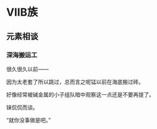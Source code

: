 # ⅦB族

## 元素相谈

### 深海搬运工

很久很久以前——

因为太老套了所以跳过，总而言之呢锰以前在海底搬过砖。

好像经常被碱金属的小子组队暗中观察这一点还是不要再提了。

铼侃侃而谈。

<span class="c025">“就你没事做是吧。”</span>
